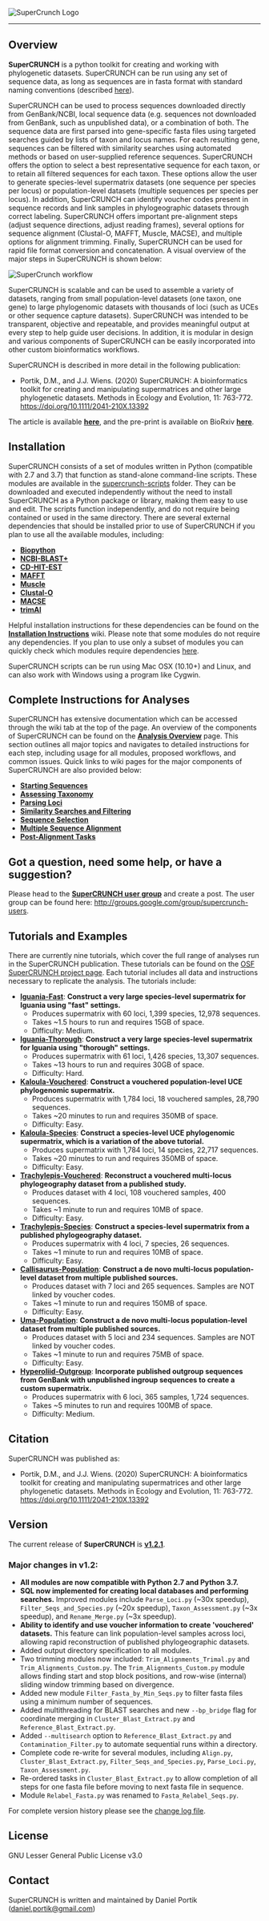 ![SuperCrunch Logo](https://github.com/dportik/SuperCRUNCH/blob/master/docs/SuperCRUNCH_Logo.png)

---------------

## Overview

**SuperCRUNCH** is a python toolkit for creating and working with phylogenetic datasets. SuperCRUNCH can be run using any set of sequence data, as long as sequences are in fasta format with standard naming conventions (described [here](https://github.com/dportik/SuperCRUNCH/wiki/2:-Starting-Sequences)). 

SuperCRUNCH can be used to process sequences downloaded directly from GenBank/NCBI, local sequence data (e.g. sequences not downloaded from GenBank, such as unpublished data), or a combination of both. The sequence data are first parsed into gene-specific fasta files using targeted searches guided by lists of taxon and locus names. For each resulting gene, sequences can be filtered with similarity searches using automated methods or based on user-supplied reference sequences. SuperCRUNCH offers the option to select a best representative sequence for each taxon, or to retain all filtered sequences for each taxon. These options allow the user to generate species-level supermatrix datasets (one sequence per species per locus) or population-level datasets (multiple sequences per species per locus). In addition, SuperCRUNCH can identify voucher codes present in sequence records and link samples in phylogeographic datasets through correct labeling. SuperCRUNCH offers important pre-alignment steps (adjust sequence directions, adjust reading frames), several options for sequence alignment (Clustal-O, MAFFT, Muscle, MACSE), and multiple options for alignment trimming. Finally, SuperCRUNCH can be used for rapid file format conversion and concatenation. A visual overview of the major steps in SuperCRUNCH is shown below:

![SuperCrunch workflow](https://github.com/dportik/SuperCRUNCH/blob/master/docs/Figure-1.jpg)

SuperCRUNCH is scalable and can be used to assemble a variety of datasets, ranging from small population-level datasets (one taxon, one gene) to large phylogenomic datasets with thousands of loci (such as UCEs or other sequence capture datasets). SuperCRUNCH was intended to be transparent, objective and repeatable, and provides meaningful output at every step to help guide user decisions. In addition, it is modular in design and various components of SuperCRUNCH can be easily incorporated into other custom bioinformatics workflows.

SuperCRUNCH is described in more detail in the following publication:

+ Portik, D.M., and J.J. Wiens. (2020) SuperCRUNCH: A bioinformatics toolkit for creating and manipulating supermatrices and other large phylogenetic datasets. Methods in Ecology and Evolution, 11: 763-772. https://doi.org/10.1111/2041-210X.13392

The article is available [**here**](https://github.com/dportik/SuperCRUNCH/tree/master/docs/publication), and the pre-print is available on BioRxiv [**here**](https://www.biorxiv.org/content/10.1101/538728v3).


## Installation

SuperCRUNCH consists of a set of modules written in Python (compatible with 2.7 and 3.7) that function as stand-alone command-line scripts. These modules are available in the [supercrunch-scripts](https://github.com/dportik/SuperCRUNCH/tree/master/supercrunch-scripts) folder. They can be downloaded and executed independently without the need to install SuperCRUNCH as a Python package or library, making them easy to use and edit. The scripts function independently, and do not require being contained or used in the same directory. There are several external dependencies that should be installed prior to use of SuperCRUNCH if you plan to use all the available modules, including:

+ [**Biopython**](https://biopython.org/)
+ [**NCBI-BLAST+**](https://blast.ncbi.nlm.nih.gov/Blast.cgi?CMD=Web&PAGE_TYPE=BlastDocs&DOC_TYPE=Download)
+ [**CD-HIT-EST**](http://weizhongli-lab.org/cd-hit/)
+ [**MAFFT**](https://mafft.cbrc.jp/alignment/software/)
+ [**Muscle**](https://www.drive5.com/muscle/)
+ [**Clustal-O**](http://www.clustal.org/omega/)
+ [**MACSE**](https://bioweb.supagro.inra.fr/macse/)
+ [**trimAl**](http://trimal.cgenomics.org/)

Helpful installation instructions for these dependencies can be found on the [**Installation Instructions**](https://github.com/dportik/SuperCRUNCH/wiki/Installation-Instructions) wiki. Please note that some modules do not require any dependencies. If you plan to use only a subset of modules you can quickly check which modules require dependencies [here](https://github.com/dportik/SuperCRUNCH/wiki/Installation-Instructions#module-dependencies-list). 

SuperCRUNCH scripts can be run using Mac OSX (10.10+) and Linux, and can also work with Windows using a program like Cygwin. 


## Complete Instructions for Analyses

SuperCRUNCH has extensive documentation which can be accessed through the wiki tab at the top of the page. An overview of the components of SuperCRUNCH can be found on the [**Analysis Overview**](https://github.com/dportik/SuperCRUNCH/wiki/1:-Analysis-Overview) page. This section outlines all major topics and navigates to detailed instructions for each step, including usage for all modules, proposed workflows, and common issues. Quick links to wiki pages for the major components of SuperCRUNCH are also provided below:

+ [**Starting Sequences**](https://github.com/dportik/SuperCRUNCH/wiki/2:-Starting-Sequences)
+ [**Assessing Taxonomy**](https://github.com/dportik/SuperCRUNCH/wiki/3:-Assessing-Taxonomy)
+ [**Parsing Loci**](https://github.com/dportik/SuperCRUNCH/wiki/4:-Parsing-Loci)
+ [**Similarity Searches and Filtering**](https://github.com/dportik/SuperCRUNCH/wiki/5:-Similarity-Searches-and-Filtering)
+ [**Sequence Selection**](https://github.com/dportik/SuperCRUNCH/wiki/6:-Sequence-Selection)
+ [**Multiple Sequence Alignment**](https://github.com/dportik/SuperCRUNCH/wiki/7:-Multiple-Sequence-Alignment)
+ [**Post-Alignment Tasks**](https://github.com/dportik/SuperCRUNCH/wiki/8:-Post-Alignment-Tasks)


## Got a question, need some help, or have a suggestion?

Please head to the [**SuperCRUNCH user group**](http://groups.google.com/group/supercrunch-users) and create a post. The user group can be found here: http://groups.google.com/group/supercrunch-users. 



## Tutorials and Examples

There are currently nine tutorials, which cover the full range of analyses run in the SuperCRUNCH publication. These tutorials can be found on the [OSF SuperCRUNCH project page](https://osf.io/bpt94/). Each tutorial includes all data and instructions necessary to replicate the analysis. The tutorials include:

- [**Iguania-Fast**](https://osf.io/x5hrm/): **Construct a very large species-level supermatrix for Iguania using "fast" settings.**
    - Produces supermatrix with 60 loci, 1,399 species, 12,978 sequences.
    - Takes ~1.5 hours to run and requires 15GB of space. 
    - Difficulty: Medium.
- [**Iguania-Thorough**](https://osf.io/9gs32/): **Construct a very large species-level supermatrix for Iguania using "thorough" settings.** 
    - Produces supermatrix with 61 loci, 1,426 species, 13,307 sequences.
    - Takes ~13 hours to run and requires 30GB of space. 
    - Difficulty: Hard.
- [**Kaloula-Vouchered**](https://osf.io/zxnq8/): **Construct a vouchered population-level UCE phylogenomic supermatrix.**
    - Produces supermatrix with 1,784 loci, 18 vouchered samples, 28,790 sequences.
    - Takes ~20 minutes to run and requires 350MB of space. 
    - Difficulty: Easy.
- [**Kaloula-Species**](https://osf.io/crzp5/): **Construct a species-level UCE phylogenomic supermatrix, which is a variation of the above tutorial.** 
    - Produces supermatrix with 1,784 loci, 14 species, 22,717 sequences.
    - Takes ~20 minutes to run and requires 350MB of space. 
    - Difficulty: Easy.
- [**Trachylepis-Vouchered**](https://osf.io/bgc5z/): **Reconstruct a vouchered multi-locus phylogeography dataset from a published study.** 
    - Produces dataset with 4 loci, 108 vouchered samples, 400 sequences.
    - Takes ~1 minute to run and requires 10MB of space. 
    - Difficulty: Easy.
- [**Trachylepis-Species**](https://osf.io/umswn/): **Construct a species-level supermatrix from a published phylogeography dataset.** 
    - Produces supermatrix with 4 loci, 7 species, 26 sequences.
    - Takes ~1 minute to run and requires 10MB of space. 
    - Difficulty: Easy.
- [**Callisaurus-Population**](https://osf.io/7gujb/): **Construct a de novo multi-locus population-level dataset from multiple published sources.** 
    - Produces dataset with 7 loci and 265 sequences. Samples are NOT linked by voucher codes.
    - Takes ~1 minute to run and requires 150MB of space. 
    - Difficulty: Easy.
- [**Uma-Population**](https://osf.io/e28tu/): **Construct a de novo multi-locus population-level dataset from multiple published sources.** 
    - Produces dataset with 5 loci and 234 sequences. Samples are NOT linked by voucher codes.
    - Takes ~1 minute to run and requires 75MB of space. 
    - Difficulty: Easy.
- [**Hyperoliid-Outgroup**](https://osf.io/q9nyx/): **Incorporate published outgroup sequences from GenBank with unpublished ingroup sequences to create a custom supermatrix.** 
    - Produces supermatrix with 6 loci, 365 samples, 1,724 sequences.
    - Takes ~5 minutes to run and requires 100MB of space. 
    - Difficulty: Medium.


## Citation

SuperCRUNCH was published as:

+ Portik, D.M., and J.J. Wiens. (2020) SuperCRUNCH: A bioinformatics toolkit for creating and manipulating supermatrices and other large phylogenetic datasets. Methods in Ecology and Evolution, 11: 763-772. https://doi.org/10.1111/2041-210X.13392


## Version

The current release of **SuperCRUNCH** is [**v1.2.1**](https://github.com/dportik/SuperCRUNCH/releases). 

### Major changes in v1.2:
  - **All modules are now compatible with Python 2.7 and Python 3.7.**
  - **SQL now implemented for creating local databases and performing searches.** Improved modules include `Parse_Loci.py` (~30x speedup), `Filter_Seqs_and_Species.py` (~20x speedup), `Taxon_Assessment.py` (~3x speedup), and `Rename_Merge.py` (~3x speedup).
  - **Ability to identify and use voucher information to create 'vouchered' datasets.** This feature can link population-level samples across loci, allowing rapid reconstruction of published phylogeographic datasets.
  - Added output directory specification to all modules.
  - Two trimming modules now included: `Trim_Alignments_Trimal.py` and `Trim_Alignments_Custom.py`. The `Trim_Alignments_Custom.py` module allows finding start and stop block positions, and row-wise (internal) sliding window trimming based on divergence.
  - Added new module `Filter_Fasta_by_Min_Seqs.py` to filter fasta files using a minimum number of sequences.
  - Added multithreading for BLAST searches and new `--bp_bridge` flag for coordinate merging in `Cluster_Blast_Extract.py` and `Reference_Blast_Extract.py`.
  - Added `--multisearch` option to `Reference_Blast_Extract.py` and `Contamination_Filter.py` to automate sequential runs within a directory.
  - Complete code re-write for several modules, including `Align.py`, `Cluster_Blast_Extract.py`, `Filter_Seqs_and_Species.py`, `Parse_Loci.py`, `Taxon_Assessment.py`.
  - Re-ordered tasks in `Cluster_Blast_Extract.py` to allow completion of all steps for one fasta file before moving to next fasta file in sequence.
  - Module `Relabel_Fasta.py` was renamed to `Fasta_Relabel_Seqs.py`.

For complete version history please see the [change log file](https://github.com/dportik/SuperCRUNCH/tree/master/CHANGELOG.md).


## License

GNU Lesser General Public License v3.0

## Contact

SuperCRUNCH is written and maintained by Daniel Portik (daniel.portik@gmail.com)
